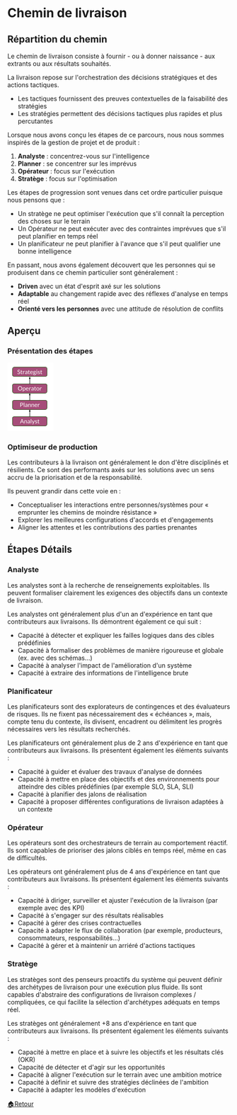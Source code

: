 # Chemin de livraison

## Répartition du chemin

Le chemin de livraison consiste à fournir - ou à donner naissance - aux extrants ou aux résultats souhaités.

La livraison repose sur l'orchestration des décisions stratégiques et des actions tactiques.
- Les tactiques fournissent des preuves contextuelles de la faisabilité des stratégies
- Les stratégies permettent des décisions tactiques plus rapides et plus percutantes

Lorsque nous avons conçu les étapes de ce parcours, nous nous sommes inspirés de la gestion de projet et de produit :
1. __Analyste__ : concentrez-vous sur l'intelligence
2. __Planner__ : se concentrer sur les imprévus
3. __Opérateur__ : focus sur l'exécution
4. __Stratège__ : focus sur l'optimisation

Les étapes de progression sont venues dans cet ordre particulier puisque nous pensons que :
- Un stratège ne peut optimiser l'exécution que s'il connaît la perception des choses sur le terrain
- Un Opérateur ne peut exécuter avec des contraintes imprévues que s'il peut planifier en temps réel
- Un planificateur ne peut planifier à l'avance que s'il peut qualifier une bonne intelligence


En passant, nous avons également découvert que les personnes qui se produisent dans ce chemin particulier sont généralement :
- __Driven__ avec un état d'esprit axé sur les solutions
- __Adaptable__ au changement rapide avec des réflexes d'analyse en temps réel
- __Orienté vers les personnes__ avec une attitude de résolution de conflits


## Aperçu

### Présentation des étapes

![Présentation des étapes de livraison](../images/steps-delivery.png)

### Optimiseur de production

Les contributeurs à la livraison ont généralement le don d'être disciplinés et résilients.
Ce sont des performants axés sur les solutions avec un sens accru de la priorisation et de la responsabilité.

Ils peuvent grandir dans cette voie en :
- Conceptualiser les interactions entre personnes/systèmes pour « emprunter les chemins de moindre résistance »
- Explorer les meilleures configurations d'accords et d'engagements
- Aligner les attentes et les contributions des parties prenantes


## Étapes Détails

### Analyste

Les analystes sont à la recherche de renseignements exploitables.
Ils peuvent formaliser clairement les exigences des objectifs dans un contexte de livraison.

Les analystes ont généralement plus d'un an d'expérience en tant que contributeurs aux livraisons.
Ils démontrent également ce qui suit :
- Capacité à détecter et expliquer les failles logiques dans des cibles prédéfinies
- Capacité à formaliser des problèmes de manière rigoureuse et globale (ex. avec des schémas…)
- Capacité à analyser l'impact de l'amélioration d'un système
- Capacité à extraire des informations de l'intelligence brute


### Planificateur

Les planificateurs sont des explorateurs de contingences et des évaluateurs de risques.
Ils ne fixent pas nécessairement des « échéances », mais, compte tenu du contexte, ils divisent, encadrent ou délimitent les progrès nécessaires vers les résultats recherchés.

Les planificateurs ont généralement plus de 2 ans d'expérience en tant que contributeurs aux livraisons.
Ils présentent également les éléments suivants :
- Capacité à guider et évaluer des travaux d'analyse de données
- Capacité à mettre en place des objectifs et des environnements pour atteindre des cibles prédéfinies (par exemple SLO, SLA, SLI)
- Capacité à planifier des jalons de réalisation
- Capacité à proposer différentes configurations de livraison adaptées à un contexte


### Opérateur

Les opérateurs sont des orchestrateurs de terrain au comportement réactif.
Ils sont capables de prioriser des jalons ciblés en temps réel, même en cas de difficultés.

Les opérateurs ont généralement plus de 4 ans d'expérience en tant que contributeurs aux livraisons.
Ils présentent également les éléments suivants :
- Capacité à diriger, surveiller et ajuster l'exécution de la livraison (par exemple avec des KPI)
- Capacité à s'engager sur des résultats réalisables
- Capacité à gérer des crises contractuelles
- Capacité à adapter le flux de collaboration (par exemple, producteurs, consommateurs, responsabilités…)
- Capacité à gérer et à maintenir un arriéré d'actions tactiques


### Stratège

Les stratèges sont des penseurs proactifs du système qui peuvent définir des archétypes de livraison pour une exécution plus fluide.
Ils sont capables d'abstraire des configurations de livraison complexes / compliquées, ce qui facilite la sélection d'archétypes adéquats en temps réel.

Les stratèges ont généralement +8 ans d'expérience en tant que contributeurs aux livraisons.
Ils présentent également les éléments suivants :
- Capacité à mettre en place et à suivre les objectifs et les résultats clés (OKR)
- Capacité de détecter et d'agir sur les opportunités
- Capacité à aligner l'exécution sur le terrain avec une ambition motrice
- Capacité à définir et suivre des stratégies déclinées de l'ambition
- Capacité à adapter les modèles d'exécution



[🏠Retour](../README_fr.md)
